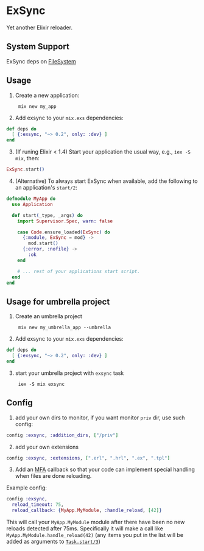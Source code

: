 ExSync
======

Yet another Elixir reloader.

## System Support

ExSync deps on [FileSystem](https://github.com/falood/file_system)

## Usage

1. Create a new application:

        mix new my_app

2. Add exsync to your `mix.exs` dependencies:

```elixir
def deps do
  [ {:exsync, "~> 0.2", only: :dev} ]
end
```

3. (If runing Elixir < 1.4) Start your application the usual way, e.g., `iex -S mix`, then:

```elixir
ExSync.start()
```

4. (Alternative) To always start ExSync when available, add the following to an application's `start/2`:

```elixir
defmodule MyApp do
  use Application

  def start(_type, _args) do
    import Supervisor.Spec, warn: false

    case Code.ensure_loaded(ExSync) do
      {:module, ExSync = mod} ->
        mod.start()
      {:error, :nofile} ->
        :ok
    end

    # ... rest of your applications start script.
  end
end
```

## Usage for umbrella project

1. Create an umbrella project

        mix new my_umbrella_app --umbrella

2. Add exsync to your `mix.exs` dependencies:

```elixir
def deps do
  [ {:exsync, "~> 0.2", only: :dev} ]
end
```

3. start your umbrella project with `exsync` task

        iex -S mix exsync

## Config

1. add your own dirs to monitor, if you want monitor `priv` dir, use such config:

```elixir
config :exsync, :addition_dirs, ["/priv"]
```

2. add your own extensions

```elixir
config :exsync, :extensions, [".erl", ".hrl", ".ex", ".tpl"]
```

3. Add an [MFA](https://codereviewvideos.com/blog/what-is-mfa-in-elixir/) callback so that your code can implement special handling when files are done reloading.

Example config:
```elixir
config :exsync,
  reload_timeout: 75,
  reload_callback: {MyApp.MyModule, :handle_reload, [42]}
```

This will call your `MyApp.MyModule` module after there have been no new reloads detected after 75ms. Specifically it will make a call like `MyApp.MyModule.handle_reload(42)` (any items you put in the list will be added as arguments to [`Task.start/3`](https://hexdocs.pm/elixir/Task.html#start/3))
